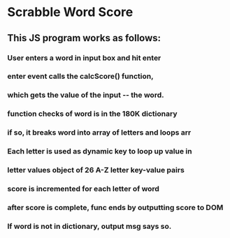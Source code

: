 # Scrabble Word Score
## This JS program works as follows:
### User enters a word in input box and hit enter
### enter event calls the calcScore() function,
### which gets the value of the input -- the word.
### function checks of word is in the 180K dictionary
### if so, it breaks word into array of letters and loops arr
### Each letter is used as dynamic key to loop up value in 
### letter values object of 26 A-Z letter key-value pairs
### score is incremented for each letter of word
### after score is complete, func ends by outputting score to DOM
### If word is not in dictionary, output msg says so.
